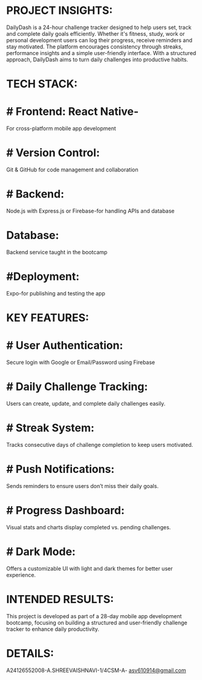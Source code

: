 # PROJECT INSIGHTS: 
DailyDash is a 24-hour challenge tracker designed to help users set, track and complete daily goals efficiently. Whether it's fitness, study, work or personal development users can log their progress, receive reminders and stay motivated. The platform encourages consistency through streaks, performance insights and a simple user-friendly interface. With a structured approach, DailyDash aims to turn daily challenges into productive habits.  
# TECH STACK: 
# # Frontend: React Native-
For cross-platform mobile app development
# # Version Control:
Git & GitHub for code management and collaboration
# # Backend: 
Node.js with Express.js or Firebase-for handling APIs and database
#  Database: 
Backend service taught in the bootcamp
# #Deployment:
Expo-for publishing and testing the app
# KEY FEATURES: 
# # User Authentication: 
Secure login with Google or Email/Password using Firebase 
# # Daily Challenge Tracking: 
Users can create, update, and complete daily challenges easily.
# # Streak System: 
Tracks consecutive days of challenge completion to keep users motivated.
# # Push Notifications: 
Sends reminders to ensure users don’t miss their daily goals.
# # Progress Dashboard:
Visual stats and charts display completed vs. pending challenges.
# # Dark Mode: 
Offers a customizable UI with light and dark themes for better user experience.
# INTENDED RESULTS: 
This project is developed as part of a 28-day mobile app development bootcamp, focusing on building a structured
and user-friendly challenge tracker to enhance daily productivity.
# DETAILS:
A24126552008-A.SHREEVAISHNAVI-1/4CSM-A- asv610914@gmail.com
